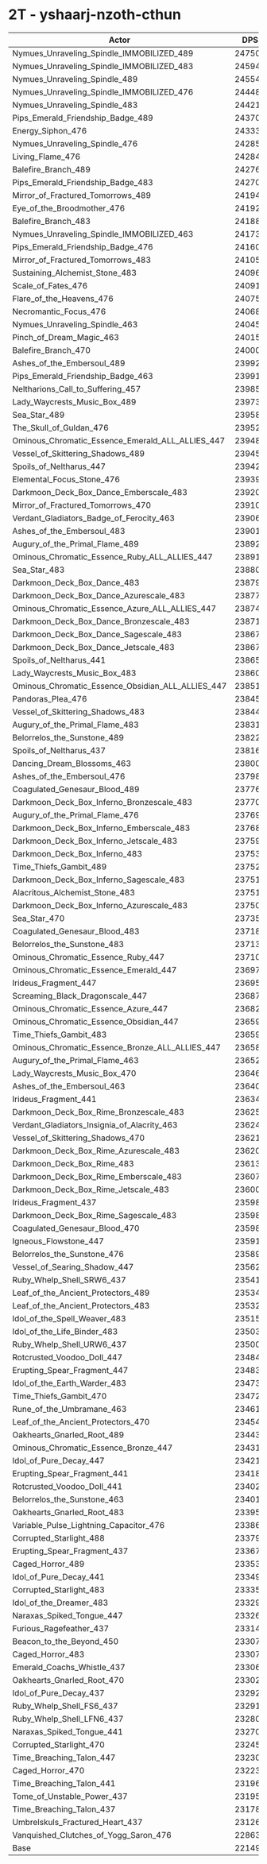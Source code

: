 # 2T - yshaarj-nzoth-cthun
| Actor | DPS | Increase |
|---|:---:|:---:|
|Nymues_Unraveling_Spindle_IMMOBILIZED_489|247503|11.74%|
|Nymues_Unraveling_Spindle_IMMOBILIZED_483|245940|11.03%|
|Nymues_Unraveling_Spindle_489|245546|10.86%|
|Nymues_Unraveling_Spindle_IMMOBILIZED_476|244485|10.38%|
|Nymues_Unraveling_Spindle_483|244218|10.26%|
|Pips_Emerald_Friendship_Badge_489|243704|10.02%|
|Energy_Siphon_476|243339|9.86%|
|Nymues_Unraveling_Spindle_476|242854|9.64%|
|Living_Flame_476|242846|9.64%|
|Balefire_Branch_489|242765|9.60%|
|Pips_Emerald_Friendship_Badge_483|242702|9.57%|
|Mirror_of_Fractured_Tomorrows_489|241943|9.23%|
|Eye_of_the_Broodmother_476|241922|9.22%|
|Balefire_Branch_483|241887|9.20%|
|Nymues_Unraveling_Spindle_IMMOBILIZED_463|241732|9.13%|
|Pips_Emerald_Friendship_Badge_476|241601|9.08%|
|Mirror_of_Fractured_Tomorrows_483|241058|8.83%|
|Sustaining_Alchemist_Stone_483|240969|8.79%|
|Scale_of_Fates_476|240918|8.77%|
|Flare_of_the_Heavens_476|240755|8.69%|
|Necromantic_Focus_476|240686|8.66%|
|Nymues_Unraveling_Spindle_463|240451|8.56%|
|Pinch_of_Dream_Magic_463|240150|8.42%|
|Balefire_Branch_470|240004|8.35%|
|Ashes_of_the_Embersoul_489|239926|8.32%|
|Pips_Emerald_Friendship_Badge_463|239915|8.31%|
|Neltharions_Call_to_Suffering_457|239858|8.29%|
|Lady_Waycrests_Music_Box_489|239733|8.23%|
|Sea_Star_489|239581|8.16%|
|The_Skull_of_Guldan_476|239528|8.14%|
|Ominous_Chromatic_Essence_Emerald_ALL_ALLIES_447|239482|8.12%|
|Vessel_of_Skittering_Shadows_489|239455|8.11%|
|Spoils_of_Neltharus_447|239426|8.09%|
|Elemental_Focus_Stone_476|239394|8.08%|
|Darkmoon_Deck_Box_Dance_Emberscale_483|239200|7.99%|
|Mirror_of_Fractured_Tomorrows_470|239101|7.95%|
|Verdant_Gladiators_Badge_of_Ferocity_463|239062|7.93%|
|Ashes_of_the_Embersoul_483|239019|7.91%|
|Augury_of_the_Primal_Flame_489|238923|7.87%|
|Ominous_Chromatic_Essence_Ruby_ALL_ALLIES_447|238919|7.86%|
|Sea_Star_483|238802|7.81%|
|Darkmoon_Deck_Box_Dance_483|238799|7.81%|
|Darkmoon_Deck_Box_Dance_Azurescale_483|238771|7.80%|
|Ominous_Chromatic_Essence_Azure_ALL_ALLIES_447|238744|7.79%|
|Darkmoon_Deck_Box_Dance_Bronzescale_483|238711|7.77%|
|Darkmoon_Deck_Box_Dance_Sagescale_483|238678|7.76%|
|Darkmoon_Deck_Box_Dance_Jetscale_483|238674|7.75%|
|Spoils_of_Neltharus_441|238659|7.75%|
|Lady_Waycrests_Music_Box_483|238607|7.72%|
|Ominous_Chromatic_Essence_Obsidian_ALL_ALLIES_447|238510|7.68%|
|Pandoras_Plea_476|238458|7.66%|
|Vessel_of_Skittering_Shadows_483|238446|7.65%|
|Augury_of_the_Primal_Flame_483|238317|7.59%|
|Belorrelos_the_Sunstone_489|238227|7.55%|
|Spoils_of_Neltharus_437|238160|7.52%|
|Dancing_Dream_Blossoms_463|238007|7.45%|
|Ashes_of_the_Embersoul_476|237989|7.44%|
|Coagulated_Genesaur_Blood_489|237765|7.34%|
|Darkmoon_Deck_Box_Inferno_Bronzescale_483|237704|7.32%|
|Augury_of_the_Primal_Flame_476|237695|7.31%|
|Darkmoon_Deck_Box_Inferno_Emberscale_483|237684|7.31%|
|Darkmoon_Deck_Box_Inferno_Jetscale_483|237598|7.27%|
|Darkmoon_Deck_Box_Inferno_483|237530|7.24%|
|Time_Thiefs_Gambit_489|237523|7.23%|
|Darkmoon_Deck_Box_Inferno_Sagescale_483|237518|7.23%|
|Alacritous_Alchemist_Stone_483|237512|7.23%|
|Darkmoon_Deck_Box_Inferno_Azurescale_483|237508|7.23%|
|Sea_Star_470|237350|7.16%|
|Coagulated_Genesaur_Blood_483|237185|7.08%|
|Belorrelos_the_Sunstone_483|237136|7.06%|
|Ominous_Chromatic_Essence_Ruby_447|237107|7.05%|
|Ominous_Chromatic_Essence_Emerald_447|236975|6.99%|
|Irideus_Fragment_447|236951|6.98%|
|Screaming_Black_Dragonscale_447|236872|6.94%|
|Ominous_Chromatic_Essence_Azure_447|236829|6.92%|
|Ominous_Chromatic_Essence_Obsidian_447|236593|6.81%|
|Time_Thiefs_Gambit_483|236592|6.81%|
|Ominous_Chromatic_Essence_Bronze_ALL_ALLIES_447|236583|6.81%|
|Augury_of_the_Primal_Flame_463|236526|6.78%|
|Lady_Waycrests_Music_Box_470|236469|6.76%|
|Ashes_of_the_Embersoul_463|236409|6.73%|
|Irideus_Fragment_441|236346|6.70%|
|Darkmoon_Deck_Box_Rime_Bronzescale_483|236250|6.66%|
|Verdant_Gladiators_Insignia_of_Alacrity_463|236245|6.66%|
|Vessel_of_Skittering_Shadows_470|236218|6.65%|
|Darkmoon_Deck_Box_Rime_Azurescale_483|236209|6.64%|
|Darkmoon_Deck_Box_Rime_483|236131|6.61%|
|Darkmoon_Deck_Box_Rime_Emberscale_483|236070|6.58%|
|Darkmoon_Deck_Box_Rime_Jetscale_483|236001|6.55%|
|Irideus_Fragment_437|235981|6.54%|
|Darkmoon_Deck_Box_Rime_Sagescale_483|235980|6.54%|
|Coagulated_Genesaur_Blood_470|235980|6.54%|
|Igneous_Flowstone_447|235918|6.51%|
|Belorrelos_the_Sunstone_476|235890|6.50%|
|Vessel_of_Searing_Shadow_447|235621|6.38%|
|Ruby_Whelp_Shell_SRW6_437|235417|6.28%|
|Leaf_of_the_Ancient_Protectors_489|235347|6.25%|
|Leaf_of_the_Ancient_Protectors_483|235322|6.24%|
|Idol_of_the_Spell_Weaver_483|235158|6.17%|
|Idol_of_the_Life_Binder_483|235030|6.11%|
|Ruby_Whelp_Shell_URW6_437|235000|6.10%|
|Rotcrusted_Voodoo_Doll_447|234842|6.02%|
|Erupting_Spear_Fragment_447|234835|6.02%|
|Idol_of_the_Earth_Warder_483|234730|5.97%|
|Time_Thiefs_Gambit_470|234728|5.97%|
|Rune_of_the_Umbramane_463|234615|5.92%|
|Leaf_of_the_Ancient_Protectors_470|234549|5.89%|
|Oakhearts_Gnarled_Root_489|234439|5.84%|
|Ominous_Chromatic_Essence_Bronze_447|234317|5.79%|
|Idol_of_Pure_Decay_447|234217|5.74%|
|Erupting_Spear_Fragment_441|234185|5.73%|
|Rotcrusted_Voodoo_Doll_441|234023|5.65%|
|Belorrelos_the_Sunstone_463|234015|5.65%|
|Oakhearts_Gnarled_Root_483|233952|5.62%|
|Variable_Pulse_Lightning_Capacitor_476|233867|5.58%|
|Corrupted_Starlight_488|233792|5.55%|
|Erupting_Spear_Fragment_437|233677|5.50%|
|Caged_Horror_489|233538|5.44%|
|Idol_of_Pure_Decay_441|233493|5.41%|
|Corrupted_Starlight_483|233359|5.35%|
|Idol_of_the_Dreamer_483|233296|5.33%|
|Naraxas_Spiked_Tongue_447|233266|5.31%|
|Furious_Ragefeather_437|233145|5.26%|
|Beacon_to_the_Beyond_450|233079|5.23%|
|Caged_Horror_483|233071|5.22%|
|Emerald_Coachs_Whistle_437|233066|5.22%|
|Oakhearts_Gnarled_Root_470|233028|5.20%|
|Idol_of_Pure_Decay_437|232929|5.16%|
|Ruby_Whelp_Shell_FS6_437|232913|5.15%|
|Ruby_Whelp_Shell_LFN6_437|232803|5.10%|
|Naraxas_Spiked_Tongue_441|232705|5.06%|
|Corrupted_Starlight_470|232454|4.95%|
|Time_Breaching_Talon_447|232307|4.88%|
|Caged_Horror_470|232234|4.85%|
|Time_Breaching_Talon_441|231965|4.72%|
|Tome_of_Unstable_Power_437|231951|4.72%|
|Time_Breaching_Talon_437|231781|4.64%|
|Umbrelskuls_Fractured_Heart_437|231261|4.41%|
|Vanquished_Clutches_of_Yogg_Saron_476|228633|3.22%|
|Base|221499|0.00%|
